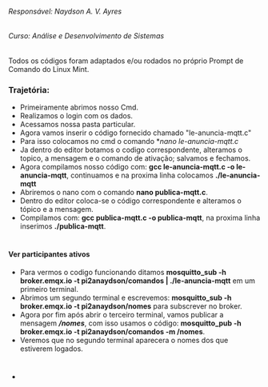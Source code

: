 ###### Responsável: Naydson A. V. Ayres
###### Curso: Análise e Desenvolvimento de Sistemas

 Todos os códigos foram adaptados e/ou rodados no próprio Prompt de Comando do Linux Mint.                  
 
### Trajetória:

* Primeiramente abrimos nosso Cmd.
* Realizamos o login com os dados.
* Acessamos nossa pasta particular.
* Agora vamos inserir o código fornecido chamado "le-anuncia-mqtt.c"
* Para isso colocamos no cmd o comando **nano le-anuncia-mqtt.c*
* Ja dentro do editor botamos o codigo correspondente, alteramos o topico, a mensagem e o comando de ativação; salvamos e fechamos.
* Agora compilamos nosso código com: **gcc le-anuncia-mqtt.c -o le-anuncia-mqtt**, continuamos e na proxima linha colocamos **./le-anuncia-mqtt**
* Abriremos o nano com o comando **nano publica-mqtt.c**.
* Dentro do editor coloca-se o código correspondente e alteramos o tópico e a mensagem.
* Compilamos com: **gcc publica-mqtt.c -o publica-mqtt**, na proxima linha inserimos **./publica-mqtt**.
#
#### Ver participantes ativos
  * Para vermos o codigo funcionando ditamos **mosquitto_sub -h broker.emqx.io -t pi2anaydson/comandos | ./le-anuncia-mqtt** em um primeiro terminal.
  * Abrimos um segundo terminal e escrevemos: **mosquitto_sub -h broker.emqx.io -t pi2anaydson/nomes** para subscrever no broker.
  * Agora por fim após abrir o terceiro terminal, vamos publicar a mensagem **_/nomes_**, com isso usamos o código: **mosquitto_pub -h broker.emqx.io -t pi2anaydson/comandos -m /nomes**.
  * Veremos que no segundo terminal aparecera o nomes dos que estiverem logados. 
#
*
